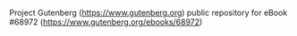 Project Gutenberg (https://www.gutenberg.org) public repository for
eBook #68972 (https://www.gutenberg.org/ebooks/68972)

